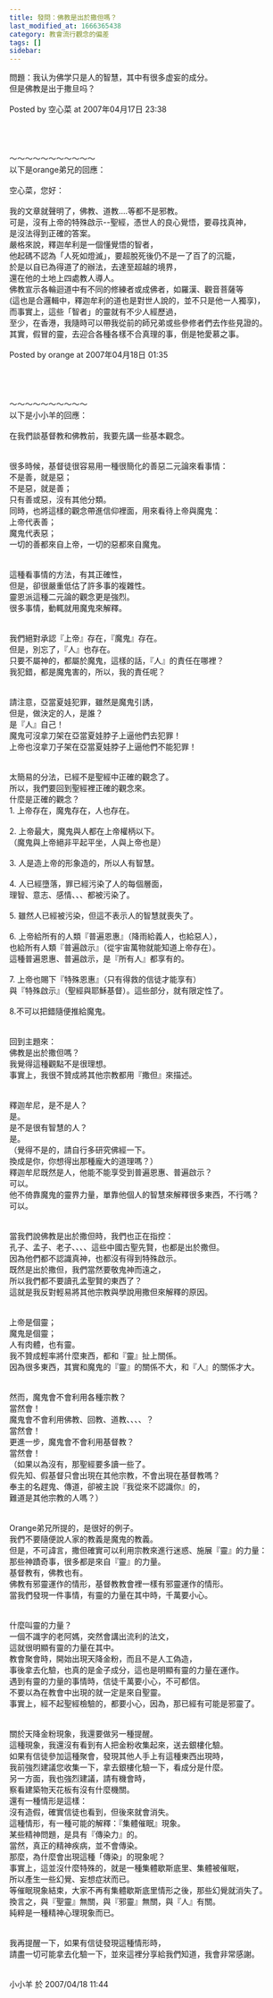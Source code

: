 ```yaml
---
title: 發問：佛教是出於撒但嗎？
last_modified_at: 1666365438
category: 教會流行觀念的偏差
tags: []
sidebar: 
---
```


<div>問題：我认为佛学只是人的智慧，其中有很多虚妄的成分。</div>
<div>但是佛教是出于撒旦吗？</div>
<div> </div>
<div>Posted by 空心菜 at 2007年04月17日 23:38</div>
<div> </div>
<div> </div>
<div> </div>
<div> </div>
<div>～～～～～～～～～～～</div>
<div>以下是orange弟兄的回應：</div>
<div> </div>
<div>空心菜，您好：</div>
<div> </div>
<div>我的文章就聲明了，佛教、道教....等都不是邪教。</div>
<div>可是，沒有上帝的特殊啟示--聖經，憑世人的良心覺悟，要尋找真神，</div>
<div>是沒法得到正確的答案。</div>
<div>嚴格來說，釋迦牟利是一個懂覺悟的智者，</div>
<div>他起碼不認為「人死如燈滅」，要超脫死後仍不是一了百了的沉籠，</div>
<div>於是以自已為得道了的辦法，去達至超越的境界，</div>
<div>還在他的土地上四處教人導人。</div>
<div>佛教宣示各輪迴道中有不同的修練者或成佛者，如羅漢、觀音菩薩等</div>
<div>(這也是合邏輯中，釋迦牟利的道也是對世人說的，並不只是他一人獨享)，</div>
<div>而事實上，這些「智者」的靈就有不少人經歷過，</div>
<div>至少，在香港，我隨時可以帶我從前的師兄弟或些參修者們去作些見證的。</div>
<div>其實，假冒的靈，去迎合各種各樣不合真理的事，倒是牠愛慕之事。</div>
<div> </div>
<div>Posted by orange at 2007年04月18日 01:35</div>
<div> </div>
<div> </div>
<div> </div>
<div> </div>
<div>～～～～～～～～～～</div>
<div>以下是小小羊的回應：</div>
<div> </div>
<div>在我們談基督教和佛教前，我要先講一些基本觀念。</div>
<div> </div>
<div> </div>
<div>很多時候，基督徒很容易用一種很簡化的善惡二元論來看事情：</div>
<div>不是善，就是惡；</div>
<div>不是惡，就是善；</div>
<div>只有善或惡，沒有其他分類。</div>
<div>同時，也將這樣的觀念帶進信仰裡面，用來看待上帝與魔鬼：</div>
<div>上帝代表善；</div>
<div>魔鬼代表惡；</div>
<div>一切的善都來自上帝，一切的惡都來自魔鬼。</div>
<div> </div>
<div> </div>
<div>這種看事情的方法，有其正確性，</div>
<div>但是，卻很嚴重低估了許多事的複雜性。</div>
<div>靈恩派這種二元論的觀念更是強烈。</div>
<div>很多事情，動輒就用魔鬼來解釋。</div>
<div> </div>
<div> </div>
<div>我們絕對承認『上帝』存在，『魔鬼』存在。</div>
<div>但是，別忘了，『人』也存在。</div>
<div>只要不屬神的，都屬於魔鬼，這樣的話，『人』的責任在哪裡？</div>
<div>我犯錯，都是魔鬼害的，所以，我的責任呢？</div>
<div> </div>
<div> </div>
<div>請注意，亞當夏娃犯罪，雖然是魔鬼引誘，</div>
<div>但是，做決定的人，是誰？</div>
<div>是『人』自己！</div>
<div>魔鬼可沒拿刀架在亞當夏娃脖子上逼他們去犯罪！</div>
<div>上帝也沒拿刀子架在亞當夏娃脖子上逼他們不能犯罪！</div>
<div> </div>
<div> </div>
<div>太簡易的分法，已經不是聖經中正確的觀念了。</div>
<div>所以，我們要回到聖經裡正確的觀念來。</div>
<div>什麼是正確的觀念？</div>
<div>1.<span style="white-space:pre"> </span>上帝存在，魔鬼存在，人也存在。</div>
<div> </div>
<div>2.<span style="white-space:pre"> </span>上帝最大，魔鬼與人都在上帝權柄以下。</div>
<div>（魔鬼與上帝絕非平起平坐，人與上帝也是）</div>
<div> </div>
<div>3.<span style="white-space:pre"> </span>人是造上帝的形象造的，所以人有智慧。</div>
<div> </div>
<div>4.<span style="white-space:pre"> </span>人已經墮落，罪已經污染了人的每個層面，</div>
<div>理智、意志、感情、、、都被污染了。</div>
<div> </div>
<div>5.<span style="white-space:pre"> </span>雖然人已經被污染，但這不表示人的智慧就喪失了。</div>
<div> </div>
<div>6.<span style="white-space:pre"> </span>上帝給所有的人類『普遍恩惠』（降雨給義人，也給惡人），</div>
<div>也給所有人類『普遍啟示』（從宇宙萬物就能知道上帝存在）。</div>
<div>這種普遍恩惠、普遍啟示，是『所有人』都享有的。</div>
<div> </div>
<div>7.<span style="white-space:pre"> </span>上帝也賜下『特殊恩惠』（只有得救的信徒才能享有）</div>
<div>與『特殊啟示』（聖經與耶穌基督）。這些部分，就有限定性了。</div>
<div> </div>
<div>8.不可以把錯隨便推給魔鬼。</div>
<div> </div>
<div> </div>
<div>回到主題來：</div>
<div>佛教是出於撒但嗎？</div>
<div>我覺得這種觀點不是很理想。</div>
<div>事實上，我很不贊成將其他宗教都用『撒但』來描述。</div>
<div> </div>
<div> </div>
<div>釋迦牟尼，是不是人？</div>
<div>是。</div>
<div>是不是很有智慧的人？</div>
<div>是。</div>
<div>（覺得不是的，請自行多研究佛經一下。</div>
<div>換成是你，你想得出那種龐大的道理嗎？）</div>
<div>釋迦牟尼既然是人，他能不能享受到普遍恩惠、普遍啟示？</div>
<div>可以。</div>
<div>他不倚靠魔鬼的靈界力量，單靠他個人的智慧來解釋很多東西，不行嗎？</div>
<div>可以。</div>
<div> </div>
<div> </div>
<div>當我們說佛教是出於撒但時，我們也正在指控：</div>
<div>孔子、孟子、老子、、、、這些中國古聖先賢，也都是出於撒但。</div>
<div>因為他們都不認識真神，也都沒有得到特殊啟示。</div>
<div>既然是出於撒但，我們當然要敬鬼神而遠之，</div>
<div>所以我們都不要讀孔孟聖賢的東西了？</div>
<div>這就是我反對輕易將其他宗教與學說用撒但來解釋的原因。</div>
<div> </div>
<div> </div>
<div>上帝是個靈；</div>
<div>魔鬼是個靈；</div>
<div>人有肉體，也有靈。</div>
<div>我不贊成輕率將什麼東西，都和『靈』扯上關係。</div>
<div>因為很多東西，其實和魔鬼的『靈』的關係不大，和『人』的關係才大。</div>
<div> </div>
<div> </div>
<div>然而，魔鬼會不會利用各種宗教？</div>
<div>當然會！</div>
<div>魔鬼會不會利用佛教、回教、道教、、、、？</div>
<div>當然會！</div>
<div>更進一步，魔鬼會不會利用基督教？</div>
<div>當然會！</div>
<div>（如果以為沒有，那聖經要多讀一些了。</div>
<div>假先知、假基督只會出現在其他宗教，不會出現在基督教嗎？</div>
<div>奉主的名趕鬼、傳道，卻被主說『我從來不認識你』的，</div>
<div>難道是其他宗教的人嗎？）</div>
<div> </div>
<div> </div>
<div>Orange弟兄所提的，是很好的例子。</div>
<div>我們不要隨便說人家的教義是魔鬼的教義。</div>
<div>但是，不可諱言，撒但確實可以利用宗教來進行迷惑、施展『靈』的力量：</div>
<div>那些神蹟奇事，很多都是來自『靈』的力量。</div>
<div>基督教有，佛教也有。</div>
<div>佛教有邪靈運作的情形，基督教教會裡一樣有邪靈運作的情形。</div>
<div>當我們發現一件事情，有靈的力量在其中時，千萬要小心。</div>
<div> </div>
<div> </div>
<div>什麼叫靈的力量？</div>
<div>一個不識字的老阿媽，突然會講出流利的法文，</div>
<div>這就很明顯有靈的力量在其中。</div>
<div>教會聚會時，開始出現天降金粉，而且不是人工偽造，</div>
<div>事後拿去化驗，也真的是金子成分，這也是明顯有靈的力量在運作。</div>
<div>遇到有靈的力量的事情時，信徒千萬要小心，不可都信。</div>
<div>不要以為在教會中出現的就一定是來自聖靈。</div>
<div>事實上，經不起聖經檢驗的，都要小心，因為，那已經有可能是邪靈了。</div>
<div> </div>
<div> </div>
<div>關於天降金粉現象，我還要做另一種提醒。</div>
<div>這種現象，我還沒有看到有人把金粉收集起來，送去銀樓化驗。</div>
<div>如果有信徒參加這種聚會，發現其他人手上有這種東西出現時，</div>
<div>我前強烈建議您收集一下，拿去銀樓化驗一下，看成分是什麼。</div>
<div>另一方面，我也強烈建議，請有機會時，</div>
<div>察看建築物天花板有沒有什麼機關。</div>
<div>還有一種情形是這樣：</div>
<div>沒有造假，確實信徒也看到，但後來就會消失。</div>
<div>這種情形，有一種可能的解釋：『集體催眠』現象。</div>
<div>某些精神問題，是具有『傳染力』的。</div>
<div>當然，真正的精神疾病，並不會傳染。</div>
<div>那麼，為什麼會出現這種「傳染」的現象呢？</div>
<div>事實上，這並沒什麼特殊的，就是一種集體歇斯底里、集體被催眠，</div>
<div>所以產生一些幻覺、妄想症狀而已。</div>
<div>等催眠現象結束，大家不再有集體歇斯底里情形之後，那些幻覺就消失了。</div>
<div>換言之，與『聖靈』無關，與『邪靈』無關，與『人』有關。</div>
<div>純粹是一種精神心理現象而已。</div>
<div> </div>
<div> </div>
<div>我再提醒一下，如果有信徒發現這種情形時，</div>
<div>請盡一切可能拿去化驗一下，並來這裡分享給我們知道，我會非常感謝。</div>
<div> </div>
<div> </div>
<div>小小羊 於 2007/04/18 11:44</div>
<div> </div>
